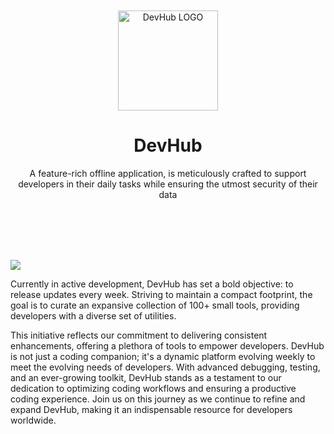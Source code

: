 <div align="center">
	<br />
	<br />
	<img src="https://github.com/jaywcjlove/DevHub/assets/1680273/79875917-cf90-42d1-bfd9-f2eec4664130" alt="DevHub LOGO" width="160" height="160">
	<h1>DevHub</h1>
	<p>
		A feature-rich offline application, is meticulously crafted to support developers in their daily tasks while ensuring the utmost security of their data
	</p>
	<br />
	<br />
</div>
<br />
<br />

[![](https://wangchujiang.com/sb/download/white-appstore.svg)](https://apps.apple.com/app/devhub/id6476452351)

Currently in active development, DevHub has set a bold objective: to release updates every week. Striving to maintain a compact footprint, the goal is to curate an expansive collection of 100+ small tools, providing developers with a diverse set of utilities.

This initiative reflects our commitment to delivering consistent enhancements, offering a plethora of tools to empower developers. DevHub is not just a coding companion; it's a dynamic platform evolving weekly to meet the evolving needs of developers. With advanced debugging, testing, and an ever-growing toolkit, DevHub stands as a testament to our dedication to optimizing coding workflows and ensuring a productive coding experience. Join us on this journey as we continue to refine and expand DevHub, making it an indispensable resource for developers worldwide.